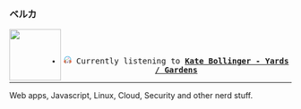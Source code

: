 ### ベルカ
<div align="center">
<kbd>
<a href="https://www.youtube.com/results?search_query=Kate+Bollinger+Yards+&#x2F;+Gardens" target="_blank">
    <img align="left" width="92" height="92" src="https:&#x2F;&#x2F;lastfm.freetls.fastly.net&#x2F;i&#x2F;u&#x2F;174s&#x2F;9a8a77251fba7ff7c64c180cfc268c74.jpg">
</a>
</br></br>
<ul><li>
<p align="center"><img height="14" width="14" src=https:&#x2F;&#x2F;github.com&#x2F;BelkaDev&#x2F;BelkaDev&#x2F;blob&#x2F;master&#x2F;assets&#x2F;listening3.png?raw&#x3D;true> Currently listening to <b><a href="https://www.youtube.com/results?search_query=Kate+Bollinger+Yards+&#x2F;+Gardens" target="_blank">Kate Bollinger - Yards &#x2F; Gardens</a> </b></p>
</li></ul>
</kbd>
</div>

---

Web apps, Javascript, Linux, Cloud, Security and other nerd stuff.